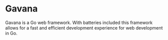 # Gavana

Gavana is a Go web framework. With batteries included this framework allows for a fast and efficient development experience for web development in Go. 
